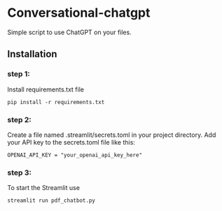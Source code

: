 # Conversational-chatgpt

Simple script to use ChatGPT on your files.

## Installation

###  step 1:
Install requirements.txt file
```
pip install -r requirements.txt
```
### step 2:
Create a file named .streamlit/secrets.toml in your project directory.
Add your API key to the secrets.toml file like this:
```
OPENAI_API_KEY = "your_openai_api_key_here"
```
### step 3:
To start the Streamlit use 
```
streamlit run pdf_chatbot.py
```

